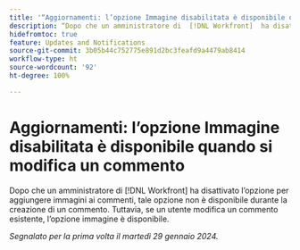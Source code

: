 ```yaml
---
title: '“Aggiornamenti: l’opzione Immagine disabilitata è disponibile quando si modifica un commento”'
description: “Dopo che un amministratore di  [!DNL Workfront]  ha disattivato l’opzione per aggiungere immagini ai commenti, tale opzione non è disponibile durante la creazione di un commento. Tuttavia, se un utente modifica un commento esistente, l’opzione immagine è disponibile”.
hidefromtoc: true
feature: Updates and Notifications
source-git-commit: 3b05b44c752775e891d2bc3feafd9a4479ab8414
workflow-type: ht
source-wordcount: '92'
ht-degree: 100%

---
```



# Aggiornamenti: l’opzione Immagine disabilitata è disponibile quando si modifica un commento

Dopo che un amministratore di [!DNL Workfront] ha disattivato l’opzione per aggiungere immagini ai commenti, tale opzione non è disponibile durante la creazione di un commento. Tuttavia, se un utente modifica un commento esistente, l’opzione immagine è disponibile.

_Segnalato per la prima volta il martedì 29 gennaio 2024._
